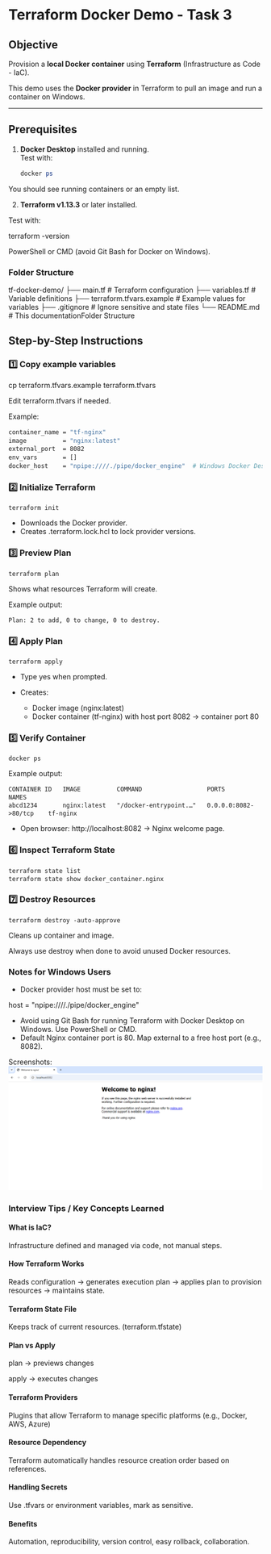 # Terraform Docker Demo - Task 3

## Objective
Provision a **local Docker container** using **Terraform** (Infrastructure as Code - IaC).  

This demo uses the **Docker provider** in Terraform to pull an image and run a container on Windows.

---

## Prerequisites

1. **Docker Desktop** installed and running.  
   Test with:
   ```powershell
   docker ps
   ```
You should see running containers or an empty list.

2. **Terraform v1.13.3** or later installed.

Test with:

terraform -version


PowerShell or CMD (avoid Git Bash for Docker on Windows).

### Folder Structure
tf-docker-demo/
├── main.tf                 # Terraform configuration
├── variables.tf            # Variable definitions
├── terraform.tfvars.example # Example values for variables
├── .gitignore              # Ignore sensitive and state files
└── README.md               # This documentationFolder Structure

## Step-by-Step Instructions

### 1️⃣ Copy example variables
cp terraform.tfvars.example terraform.tfvars


Edit terraform.tfvars if needed.

Example:
```bash
container_name = "tf-nginx"
image          = "nginx:latest"
external_port  = 8082
env_vars       = []
docker_host    = "npipe:////./pipe/docker_engine"  # Windows Docker Desktop
```
### 2️⃣ Initialize Terraform
```
terraform init
```
- Downloads the Docker provider.
- Creates .terraform.lock.hcl to lock provider versions.

### 3️⃣ Preview Plan
```
terraform plan
```

Shows what resources Terraform will create.

Example output:
```
Plan: 2 to add, 0 to change, 0 to destroy.
```
### 4️⃣ Apply Plan

```
terraform apply
```

- Type yes when prompted.
- Creates:

   - Docker image (nginx:latest)
   - Docker container (tf-nginx) with host port 8082 → container port 80

### 5️⃣ Verify Container
```
docker ps
```

Example output:

```
CONTAINER ID   IMAGE          COMMAND                  PORTS                    NAMES
abcd1234       nginx:latest   "/docker-entrypoint.…"   0.0.0.0:8082->80/tcp    tf-nginx
```

- Open browser: http://localhost:8082
 → Nginx welcome page.

### 6️⃣ Inspect Terraform State

```
terraform state list
terraform state show docker_container.nginx
```

### 7️⃣ Destroy Resources

```
terraform destroy -auto-approve
```

Cleans up container and image.

Always use destroy when done to avoid unused Docker resources.

### Notes for Windows Users

- Docker provider host must be set to:

host = "npipe:////./pipe/docker_engine"


- Avoid using Git Bash for running Terraform with Docker Desktop on Windows. Use PowerShell or CMD.
- Default Nginx container port is 80. Map external to a free host port (e.g., 8082).

Screenshots:
![alt text](image.png)  

### Interview Tips / Key Concepts Learned

#### What is IaC?

Infrastructure defined and managed via code, not manual steps.

#### How Terraform Works

Reads configuration → generates execution plan → applies plan to provision resources → maintains state.

#### Terraform State File

Keeps track of current resources. (terraform.tfstate)

#### Plan vs Apply

plan → previews changes

apply → executes changes

#### Terraform Providers

Plugins that allow Terraform to manage specific platforms (e.g., Docker, AWS, Azure)

#### Resource Dependency

Terraform automatically handles resource creation order based on references.

#### Handling Secrets

Use .tfvars or environment variables, mark as sensitive.

#### Benefits

Automation, reproducibility, version control, easy rollback, collaboration.